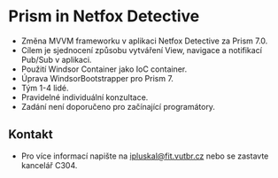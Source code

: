 # Prism in Netfox Detective
* Změna MVVM frameworku v aplikaci Netfox Detective za Prism 7.0.
* Cílem je sjednocení způsobu vytváření View, navigace a notifikací Pub/Sub v aplikaci.
* Použití Windsor Container jako IoC container.
* Úprava WindsorBootstrapper pro Prism 7.
* Tým 1-4 lidé.
* Pravidelné individuální konzultace.
* Zadání není doporučeno pro začínající programátory.

## Kontakt
* Pro více informací napište na ipluskal@fit.vutbr.cz nebo se zastavte kancelář C304.